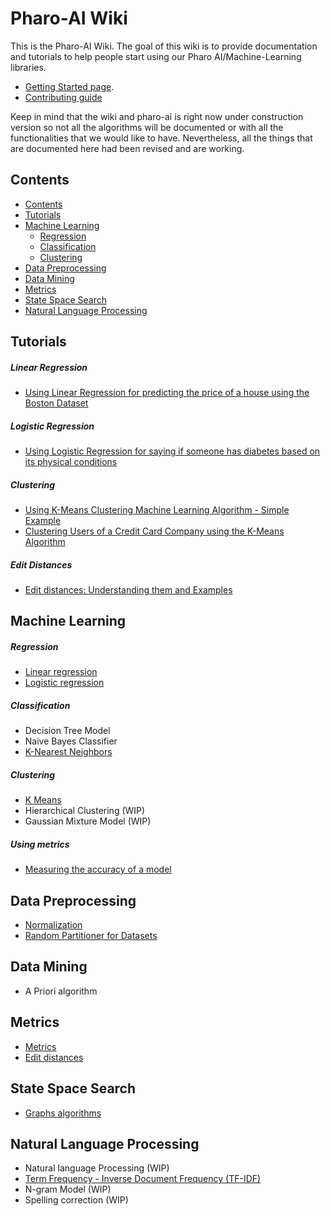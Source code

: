 # Pharo-AI Wiki

This is the Pharo-AI Wiki. The goal of this wiki is to provide documentation and tutorials to help people start using our Pharo AI/Machine-Learning libraries.

- [Getting Started page](./wiki/GettingStarted/GettingStarted.md).
- [Contributing guide](./wiki/GettingStarted/Contributing.md)

Keep in mind that the wiki and pharo-ai is right now under construction version so not all the algorithms will be documented or with all the functionalities that we would like to have.  Nevertheless, all the things that are documented here had been revised and are working.

## Contents

- [Contents](#contents)
- [Tutorials](#tutorials)
- [Machine Learning](#machine-learning)
    - [Regression](#regression)
    - [Classification](#classification)
    - [Clustering](#clustering-1)
- [Data Preprocessing](#data-preprocessing)
- [Data Mining](#data-mining)
- [Metrics](#metrics)
- [State Space Search](#state-space-search)
- [Natural Language Processing](#natural-language-processing)

## Tutorials

##### Linear Regression

- [Using Linear Regression for predicting the price of a house using the Boston Dataset](./wiki/Tutorials/linear-regression-tutorial.md)

##### Logistic Regression 

- [Using Logistic Regression for saying if someone has diabetes based on its physical conditions](./wiki/Tutorials/logistic-regression-tutorial.md)

##### Clustering

- [Using K-Means Clustering Machine Learning Algorithm - Simple Example](./wiki/Tutorials/clustering-simple-example.md)
- [Clustering Users of a Credit Card Company using the K-Means Algorithm](./wiki/Tutorials/clustering-credit-card-kmeans.md)

##### Edit Distances

- [Edit distances: Understanding them and Examples](./wiki/Tutorials/edit-distances-tutorial.md)

## Machine Learning

##### Regression

- [Linear regression](./wiki/MachineLearning/Linear-Regression.md)
- [Logistic regression](./wiki/MachineLearning/Logistic-Regression.md)

##### Classification

- Decision Tree Model
- Naive Bayes Classifier
- [K-Nearest Neighbors](./wiki/MachineLearning/k-nearest-neighbors.md)

##### Clustering

- [K Means](./wiki/Clustering/k-means.md)
- Hierarchical Clustering (WIP)
- Gaussian Mixture Model (WIP)

##### Using metrics

- [Measuring the accuracy of a model](./wiki/MachineLearning/Measuring-the-accuracy-of-a-model.md)

## Data Preprocessing

- [Normalization](./wiki/DataExploration/Normalization.md)
- [Random Partitioner for Datasets](./wiki/DataExploration/Random-Partitioner.md)

## Data Mining

- A Priori algorithm

## Metrics

- [Metrics](./wiki/DataExploration/Metrics.md)
- [Edit distances](./wiki/StringMatching/Edit-distances.md)

## State Space Search

- [Graphs algorithms](./wiki/Graphs/Graph-Algorithms.md)

## Natural Language Processing

- Natural language Processing (WIP)
- [Term Frequency - Inverse Document Frequency (TF-IDF)](./wiki/NaturalLanguageProcessing/TFIDF.md)
- N-gram Model (WIP)
- Spelling correction (WIP)
